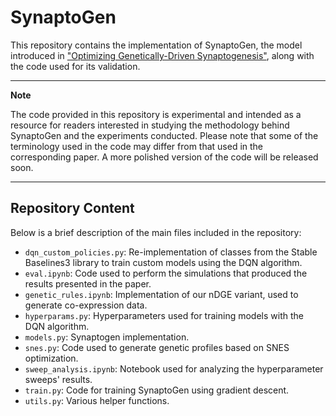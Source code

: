 # SynaptoGen

This repository contains the implementation of SynaptoGen, the model introduced in ["Optimizing Genetically-Driven Synaptogenesis"](https://arxiv.org/abs/2402.07242), along with the code used for its validation.

---

**Note**

The code provided in this repository is experimental and intended as a resource for readers interested in studying the methodology behind SynaptoGen and the experiments conducted. Please note that some of the terminology used in the code may differ from that used in the corresponding paper. A more polished version of the code will be released soon.

---

## Repository Content

Below is a brief description of the main files included in the repository:
- `dqn_custom_policies.py`: Re-implementation of classes from the Stable Baselines3 library to train custom models using the DQN algorithm.
- `eval.ipynb`: Code used to perform the simulations that produced the results presented in the paper.
- `genetic_rules.ipynb`: Implementation of our nDGE variant, used to generate co-expression data.
- `hyperparams.py`: Hyperparameters used for training models with the DQN algorithm.
- `models.py`: Synaptogen implementation.
- `snes.py`: Code used to generate genetic profiles based on SNES optimization.
- `sweep_analysis.ipynb`: Notebook used for analyzing the hyperparameter sweeps' results.
- `train.py`: Code for training SynaptoGen using gradient descent.
- `utils.py`: Various helper functions.